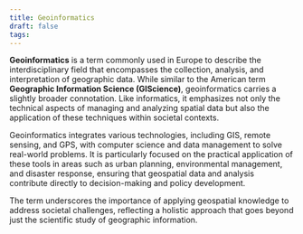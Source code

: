 ```yaml
---
title: Geoinformatics
draft: false
tags:
---
```

 
**Geoinformatics** is a term commonly used in Europe to describe the interdisciplinary field that encompasses the collection, analysis, and interpretation of geographic data. While similar to the American term **Geographic Information Science (GIScience)**, geoinformatics carries a slightly broader connotation. Like informatics, it emphasizes not only the technical aspects of managing and analyzing spatial data but also the application of these techniques within societal contexts.

Geoinformatics integrates various technologies, including GIS, remote sensing, and GPS, with computer science and data management to solve real-world problems. It is particularly focused on the practical application of these tools in areas such as urban planning, environmental management, and disaster response, ensuring that geospatial data and analysis contribute directly to decision-making and policy development.

The term underscores the importance of applying geospatial knowledge to address societal challenges, reflecting a holistic approach that goes beyond just the scientific study of geographic information.